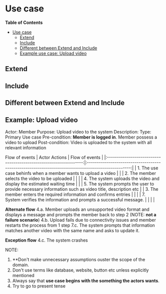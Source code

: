 # Use case
<!-- markdown-toc start - Don't edit this section. Run M-x markdown-toc-refresh-toc -->
**Table of Contents**

- [Use case](#use-case)
    - [Extend](#extend)
    - [Include](#include)
    - [Different between Extend and Include](#different-between-extend-and-include)
    - [Example use case: Upload video](#example-use-case-upload-video)

<!-- markdown-toc end -->


## Extend

## Include

## Different between Extend and Include

## Example: Upload video

Actor: Member
Purpose: Upload video to the system
Description:
Type: Primary Use case
Pre-condition: **Member is logged in**. Member possess a video to upload
Post-condition: Video is uploaded to the system with all relevant information

Flow of events
| Actor Actions                                                      | Flow of events                                                                                       |
|:------------------------------------------------------------------:|:----------------------------------------------------------------------------------------------------:|
| 1. The use case behinfs when a member wants to upload a video      |                                                                                                      |
| 2. The member selects the video to be uploaded                     |                                                                                                      |
|                                                                    | 4. The system uploads the video and display the estimated waiting time                               |
|                                                                    | 5. The system prompts the user to provide necessary information such as video title, description etc |
| 3. The member enters the required information and confirms entries |                                                                                                      |
|                                                                    | 7. System verifies the information and prompts a successful message.                                 |
|                                                                    |                                                                                                      |

**Alternate flow**
4.a. Member uploads an unsupported video format and displays a message and prompts the member back to step 2 (NOTE: **not a failure scenario**)
4.b. Upload fails due to connectivity issues and member restarts the process from 1 step
7.c. The system prompts that information matches another video with the same name and asks to update it. 

**Exception flow**
4.c. The system crashes

NOTE:
1. **Don't make unnecessary assumptions ouster the scope of the domain.
2. Don't use terms like database, website, button etc unless explicitly mentioned
3. Always say that **use case begins with the something the actors wants**.
4. Try to go to present tense

